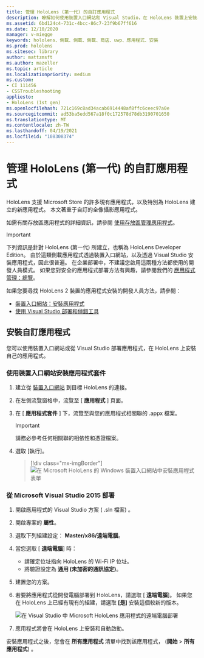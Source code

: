 ```yaml
---
title: 管理 HoloLens (第一代) 的自訂應用程式
description: 瞭解如何使用裝置入口網站和 Visual Studio，在 HoloLens 裝置上安裝、卸載及側載自訂的全像攝影應用程式。
ms.assetid: 6bd124c4-731c-4bcc-86c7-23f9b67ff616
ms.date: 12/10/2020
manager: v-miegge
keywords: hololens、側載、側載、側載、商店、uwp、應用程式、安裝
ms.prod: hololens
ms.sitesec: library
author: mattzmsft
ms.author: mazeller
ms.topic: article
ms.localizationpriority: medium
ms.custom:
- CI 111456
- CSSTroubleshooting
appliesto:
- HoloLens (1st gen)
ms.openlocfilehash: 721c169c8ad34acab6914448af8ffc6ceec97a0e
ms.sourcegitcommit: ad53ba5edd567a18f0c172578d78db3190701650
ms.translationtype: MT
ms.contentlocale: zh-TW
ms.lasthandoff: 04/19/2021
ms.locfileid: "108308374"
---
```

# <a name="manage-custom-apps-for-hololens-1st-gen"></a>管理 HoloLens (第一代) 的自訂應用程式

HoloLens 支援 Microsoft Store 的許多現有應用程式，以及特別為 HoloLens 建立的新應用程式。 本文著重于自訂的全像攝影應用程式。  

如需有關存放區應用程式的詳細資訊，請參閱 [使用存放區管理應用程式](holographic-store-apps.md)。

> [!IMPORTANT]
> 下列資訊是針對 HoloLens (第一代) 所建立，也稱為 HoloLens Developer Edition。 由於這類側載應用程式透過裝置入口網站，以及透過 Visual Studio 安裝應用程式，因此很普遍。 在企業部署中，不建議您啟用這兩種方法都使用的開發人員模式。 如果您對安全的應用程式部署方法有興趣，請參閱我們的 [應用程式管理：總覽](app-deploy-overview.md)。
>
> 如果您要尋找 HoloLens 2 裝置的應用程式安裝的開發人員方法，請參閱：
> - [裝置入口網站：安裝應用程式](https://docs.microsoft.com/windows/mixed-reality/develop/platform-capabilities-and-apis/using-the-windows-device-portal#installing-an-app)
> - [使用 Visual Studio 部署和偵錯工具](https://docs.microsoft.com/windows/mixed-reality/develop/platform-capabilities-and-apis/using-visual-studio)

## <a name="install-custom-apps"></a>安裝自訂應用程式

您可以使用裝置入口網站或從 Visual Studio 部署應用程式，在 HoloLens 上安裝自己的應用程式。

### <a name="installing-an-application-package-with-the-device-portal"></a>使用裝置入口網站安裝應用程式套件

1. 建立從 [裝置入口網站](https://docs.microsoft.com/windows/mixed-reality/using-the-windows-device-portal) 到目標 HoloLens 的連接。

1. 在左側流覽窗格中，流覽至 [ **應用程式** ] 頁面。

1. 在 [ **應用程式套件** ] 下，流覽至與您的應用程式相關聯的 .appx 檔案。

   > [!IMPORTANT]
   > 請務必參考任何相關聯的相依性和憑證檔案。

1. 選取 [執行]。

   > [!div class="mx-imgBorder"]
   > ![在 Microsoft HoloLens 的 Windows 裝置入口網站中安裝應用程式表單](images/deviceportal-appmanager.jpg)

### <a name="deploying-from-microsoft-visual-studio-2015"></a>從 Microsoft Visual Studio 2015 部署

1. 開啟應用程式的 Visual Studio 方案 ( .sln 檔案) 。

1. 開啟專案的 **屬性**。

1. 選取下列組建設定： **Master/x86/遠端電腦**。

1. 當您選取 [ **遠端電腦**] 時：
   - 請確定位址指向 HoloLens 的 Wi-Fi IP 位址。
   - 將驗證設定為 **通用 (未加密的通訊協定)**。
   
1. 建置您的方案。

1. 若要將應用程式從開發電腦部署到 HoloLens，請選取 [ **遠端電腦**]。 如果您在 HoloLens 上已經有現有的組建，請選取 **[是]** 安裝這個較新的版本。  

   ![在 Visual Studio 中 Microsoft HoloLens 應用程式的遠端電腦部署](images/vs2015-remotedeployment.jpg)  
   
1. 應用程式將會在 HoloLens 上安裝和自動啟動。

安裝應用程式之後，您會在 **所有應用程式** 清單中找到該應用程式， (**開始**  >  **所有應用程式**) 。
